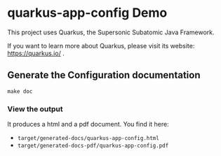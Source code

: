 # quarkus-app-config Demo

This project uses Quarkus, the Supersonic Subatomic Java Framework.

If you want to learn more about Quarkus, please visit its website: https://quarkus.io/ .

## Generate the Configuration documentation

```shell script
make doc
```

### View the output

It produces a html and a pdf document. You find it here:

* `target/generated-docs/quarkus-app-config.html`
* `target/generated-docs-pdf/quarkus-app-config.pdf`